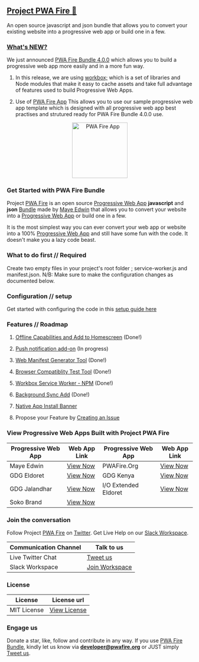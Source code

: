 ## [Project PWA Fire 🐰](https://pwafire.org)
An open source javascript and json bundle that allows you to convert your existing website into a progressive web app or build one in a few.

### [What's NEW?]()
We just announced [PWA Fire Bundle 4.0.0](https://github.com/mayeedwin/pwafire/) which allows you to build a progressive web app more easily and in a more fun way. 
1. In this release, we are using [workbox;](https://developers.google.com/web/tools/workbox/) which is a set of libraries and Node modules that make it easy to cache assets and take full advantage of features used to build Progressive Web Apps. 

2. Use of [PWA Fire App](https://pwafire.org/developer/app) This allows you to use our sample progressive web app template which is designed with all progressive web app best practises and strutured ready for PWA Fire Bundle 4.0.0 use.


<p align="center">
  <img src="https://github.com/mayeedwin/pwafireapp/blob/master/app/src/images/pwafireapp-frog-icon.gif" alt="PWA Fire App" height="150"/>
</p>
	
### Get Started with PWA Fire Bundle
Project [PWA Fire](https://twitter.com/pwafire) is an open source [Progressive Web App](https://www.linkedin.com/pulse/what-progressive-web-app-get-started-now-canaan-maye-edwin/) **javascript** and **json** [Bundle](https://github.com/mayeedwin/pwafire/tree/master/pwafire-bundle/default) made by [Maye Edwin](https://twitter.com/MayeEdwin1) that allows you to convert your website into a [Progressive Web App](https://www.linkedin.com/pulse/what-progressive-web-app-get-started-now-canaan-maye-edwin/) or build one in a few. 

It is the most simplest way you can ever convert your web app or website into a 100% [Progressive Web App](https://www.linkedin.com/pulse/what-progressive-web-app-get-started-now-canaan-maye-edwin/) and still have some fun with the code. It doesn't make you a lazy code beast.

### What to do first // Required
Create two empty files in your project's root folder ; service-worker.js and manifest.json. N/B: Make sure to make the configuration changes as documented below.

### Configuration // setup
Get started with configuring the code in this [setup guide here](https://github.com/mayeedwin/pwafire/tree/master/docs)
### Features // Roadmap

1. [Offline Capabilities and Add to Homescreen](https://github.com/mayeedwin/pwafire/projects/1) (Done!) 

2. [Push notification add-on](https://github.com/mayeedwin/pwafire/projects/1) (In progress)

3. [Web Manifest Generator Tool](https://pwafire.org/developer/tools/get-manifest/) (Done!) 

4. [Browser Compatiblity Test Tool](https://pwafire.org/developer/tools/browser-test/) (Done!) 

4. [Workbox Service Worker - NPM](https://github.com/mayeedwin/workbox-service-worker/) (Done!) 

5. [Background Sync Add](https://github.com/mayeedwin/pwafire/tree/master/pwafire-bundle/background-sync) (Done!) 

6. [Native App Install Banner](https://github.com/mayeedwin/pwafire/issues/33)

6. Propose your Feature by [Creating an Issue](https://github.com/mayeedwin/pwafire/issues/new)

### View Progressive Web Apps Built with Project PWA Fire

| Progressive Web App | Web App Link | Progressive Web App | Web App Link |
| --- | --- | --- | --- |
| Maye Edwin | [View Now](https://maye.pwafire.org) | PWAFire.Org | [View Now](https://pwafire.org) | 
| GDG Eldoret | [View Now](https://gdgmoi.com) | GDG Kenya | [View Now](https://gdgkenya.org) |
| GDG Jalandhar | [View Now](https://gdgjalandhar.com) | I/O Extended Eldoret | [View Now](https://io.gdgmoi.com) |
| Soko Brand | [View Now](https://www.sokobrand.co.ke/) |||


### Join the conversation 
Follow Project [PWA Fire](https://twitter.com/pwafire) on [Twitter](https://twitter.com/pwafire). Get Live Help on our [Slack Workspace](https://join.slack.com/t/pwafire/shared_invite/enQtMjk1MjUzNDY5NDkyLWQzYTFhOTNjMTU2NzBjMTBhMjZkNDJkOTY0YzgxYWViNTI4YzgyZDUxNGIyYzlkM2RiZjc2NTAwMzRhMmZkZmI). 

| Communication Channel | Talk to us |
| --- | --- |
| Live Twitter Chat | [Tweet us](https://twitter.com/pwafire) |
| Slack Workspace | [Join Workspace](http://bit.ly/2oPNK7S) |

### License
| License |License url |
| --- | --- |
| MIT License | [View License](https://github.com/mayeedwin/pwafire/blob/master/.github/LICENSE) |

### Engage us 
Donate a star, like, follow and contribute in any way. If you use [PWA Fire Bundle](https://pwafire.org/developer/codelabs/pwafire), kindly let us know via **developer@pwafire.org** or JUST simply [Tweet us](https://twitter.com/pwafire).
